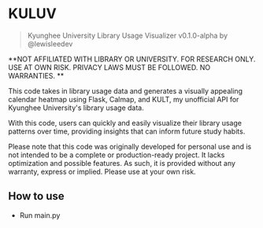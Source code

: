 # KULUV

> Kyunghee University Library Usage Visualizer v0.1.0-alpha
> by @lewisleedev

**NOT AFFILIATED WITH LIBRARY OR UNIVERSITY.
FOR RESEARCH ONLY.
USE AT OWN RISK.
PRIVACY LAWS MUST BE FOLLOWED.
NO WARRANTIES.
**

This code takes in library usage data and generates a visually appealing calendar heatmap using Flask, Calmap, and KULT, my unofficial API for Kyunghee University's library usage data.

With this code, users can quickly and easily visualize their library usage patterns over time, providing insights that can inform future study habits.

Please note that this code was originally developed for personal use and is not intended to be a complete or production-ready project. It lacks optimization and possible features. As such, it is provided without any warranty, express or implied. Please use at your own risk.

## How to use
- Run main.py
